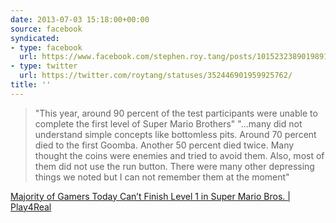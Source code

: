 ```yaml
---
date: 2013-07-03 15:18:00+00:00
source: facebook
syndicated:
- type: facebook
  url: https://www.facebook.com/stephen.roy.tang/posts/10152323890198912
- type: twitter
  url: https://twitter.com/roytang/statuses/352446901959925762/
title: ''
---
```


> "This year, around 90 percent of the test participants were unable to complete the first level of Super Mario Brothers" "...many did not understand simple concepts like bottomless pits. Around 70 percent died to the first Goomba. Another 50 percent died twice. Many thought the coins were enemies and tried to avoid them. Also, most of them did not use the run button. There were many other depressing things we noted but I can not remember them at the moment"

[Majority of Gamers Today Can’t Finish Level 1 in Super Mario Bros. | Play4Real](http://www.p4rgaming.com/majority-of-gamers-today-cant-finish-level-1-in-super-mario-bros/)